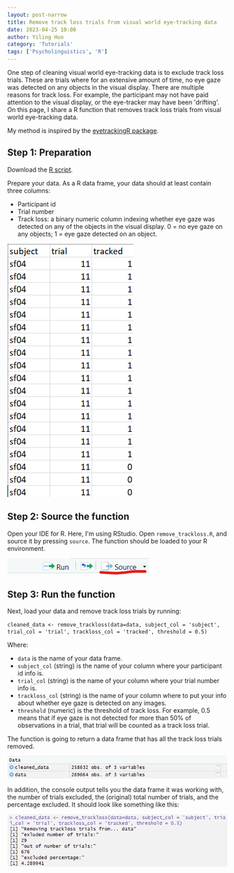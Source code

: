 ```yaml
---
layout: post-narrow
title: Remove track loss trials from visual world eye-tracking data
date: 2023-04-25 10:00
author: Yiling Huo
category: 'Tutorials'
tags: ['Psycholinguistics', 'R']
---
```


One step of cleaning visual world eye-tracking data is to exclude track loss trials. These are trials where for an extensive amount of time, no eye gaze was detected on any objects in the visual display. There are multiple reasons for track loss. For example, the participant may not have paid attention to the visual display, or the eye-tracker may have been 'drifting'. On this page, I share a R function that removes track loss trials from visual world eye-tracking data. 

<!--excerpt-->

My method is inspired by the [eyetrackingR package](http://www.eyetracking-r.com/).

## Step 1: Preparation

Download the <a href="/files/resources/r/remove_trackloss.R" download>R script</a>.

Prepare your data. As a R data frame, your data should at least contain three columns: 
- Participant id
- Trial number
- Track loss: a binary numeric column indexing whether eye gaze was detected on any of the objects in the visual display. 0 = no eye gaze on any objects; 1 = eye gaze detected on an object. 

![sample_data](/images/tutorial_trackloss/data.png)

## Step 2: Source the function

Open your IDE for R. Here, I'm using RStudio. Open `remove_trackloss.R`, and source it by pressing `source`. The function should be loaded to your R environment. 

![source](/images/tutorial_trackloss/source.png)

## Step 3: Run the function

Next, load your data and remove track loss trials by running:

```
cleaned_data <- remove_trackloss(data=data, subject_col = 'subject', trial_col = 'trial', trackloss_col = 'tracked', threshold = 0.5)
```

Where:

- `data` is the name of your data frame.
- `subject_col` (string) is the name of your column where your participant id info is.
- `trial_col` (string) is the name of your column where your trial number info is.
- `trackloss_col` (string) is the name of your column where to put your info about whether eye gaze is detected on any images. 
- `threshold` (numeric) is the threshold of track loss. For example, 0.5 means that if eye gaze is not detected for more than 50% of observations in a trial, that trial will be counted as a track loss trial. 

The function is going to return a data frame that has all the track loss trials removed. 

![cleaned](/images/tutorial_trackloss/data_cleaned.png)

In addition, the console output tells you the data frame it was working with, the number of trials excluded, the (original) total number of trials, and the percentage excluded. It should look like something like this:

![output](/images/tutorial_trackloss/output.png)